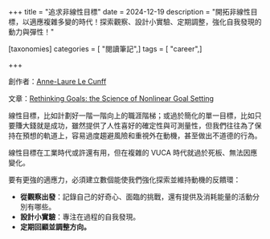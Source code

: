+++
title = "追求非線性目標"
date = 2024-12-19
description = "開拓非線性目標，以適應複雜多變的時代！探索觀察、設計小實驗、定期調整，強化自我發現的動力與彈性！"

[taxonomies]
categories = [ "閱讀筆記",]
tags = [ "career",]

+++

創作者：[Anne-Laure Le Cunff](https://anne-laure.net/)

文章：[Rethinking Goals: the Science of Nonlinear Goal Setting](https://nesslabs.com/nonlinear-goal-setting)

線性目標，比如計劃好一階一階向上的職涯階梯；或過於簡化的單一目標，比如只要賺大錢就是成功，雖然提供了人性喜好的確定性與可測量性，但我們往往為了保持在預想的軌道上，容易過度趨避風險和重視外在動機，甚至做出不道德的行為。

線性目標在工業時代或許還有用，但在複雜的 VUCA 時代就過於死板、無法因應變化。

要有更強的適應力，必須建立數個能使我們強化探索並維持動機的反饋環：
* **從觀察出發**：記錄自己的好奇心、面臨的挑戰，還有提供及消耗能量的活動分別有哪些。
* **設計小實驗**：專注在過程的自我發現。
* **定期回顧並調整方向。**
